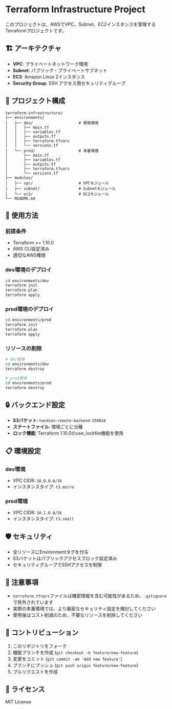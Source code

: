 # Terraform Infrastructure Project

このプロジェクトは、AWSでVPC、Subnet、EC2インスタンスを管理するTerraformプロジェクトです。

## 🏗️ アーキテクチャ

- **VPC**: プライベートネットワーク環境
- **Subnet**: パブリック・プライベートサブネット
- **EC2**: Amazon Linux 2インスタンス
- **Security Group**: SSH アクセス用セキュリティグループ

## 📁 プロジェクト構成

```
terraform-infrastructure/
├── environments/
│   ├── dev/                    # 開発環境
│   │   ├── main.tf
│   │   ├── variables.tf
│   │   ├── outputs.tf
│   │   ├── terraform.tfvars
│   │   └── versions.tf
│   └── prod/                   # 本番環境
│       ├── main.tf
│       ├── variables.tf
│       ├── outputs.tf
│       ├── terraform.tfvars
│       └── versions.tf
├── modules/
│   ├── vpc/                    # VPCモジュール
│   ├── subnet/                 # Subnetモジュール
│   └── ec2/                    # EC2モジュール
└── README.md
```

## 🚀 使用方法

### 前提条件

- Terraform >= 1.10.0
- AWS CLI設定済み
- 適切なAWS権限

### dev環境のデプロイ

```bash
cd environments/dev
terraform init
terraform plan
terraform apply
```

### prod環境のデプロイ

```bash
cd environments/prod
terraform init
terraform plan
terraform apply
```

### リソースの削除

```bash
# dev環境
cd environments/dev
terraform destroy

# prod環境
cd environments/prod
terraform destroy
```

## 🔒 バックエンド設定

- **S3バケット**: `handson-remote-backend-250818`
- **ステートファイル**: 環境ごとに分離
- **ロック機能**: Terraform 1.10.0のuse_lockfile機能を使用

## 📋 環境設定

### dev環境
- VPC CIDR: `10.0.0.0/16`
- インスタンスタイプ: `t3.micro`

### prod環境
- VPC CIDR: `10.1.0.0/16`
- インスタンスタイプ: `t3.small`

## 🛡️ セキュリティ

- 全リソースにEnvironmentタグを付与
- S3バケットはパブリックアクセスブロック設定済み
- セキュリティグループでSSHアクセスを制限

## 📝 注意事項

- `terraform.tfvars`ファイルは機密情報を含む可能性があるため、`.gitignore`で除外されています
- 実際の本番環境では、より厳密なセキュリティ設定を検討してください
- 使用後はコスト削減のため、不要なリソースを削除してください

## 🤝 コントリビューション

1. このリポジトリをフォーク
2. 機能ブランチを作成 (`git checkout -b feature/new-feature`)
3. 変更をコミット (`git commit -am 'Add new feature'`)
4. ブランチにプッシュ (`git push origin feature/new-feature`)
5. プルリクエストを作成

## 📄 ライセンス

MIT License
